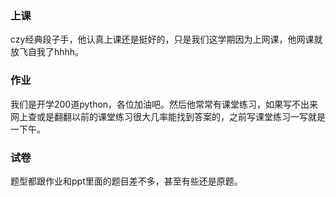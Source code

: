 ### 上课

czy经典段子手，他认真上课还是挺好的，只是我们这学期因为上网课，他网课就放飞自我了hhhh。

### 作业

我们是开学200道python，各位加油吧。然后他常常有课堂练习，如果写不出来网上查或是翻翻以前的课堂练习很大几率能找到答案的，之前写课堂练习一写就是一下午。

### 试卷

题型都跟作业和ppt里面的题目差不多，甚至有些还是原题。

